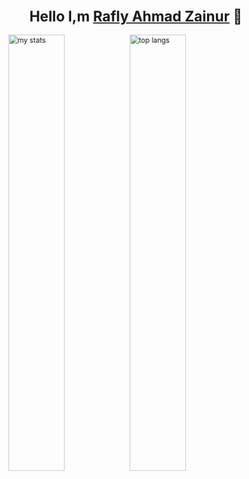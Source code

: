 <h1 align="center">Hello <b>I,m</b> <a href="https://instagram.com/rafliiahmdzn" target="_blank">Rafly Ahmad Zainur</a> 👋</h1>

<img alt="my stats" align="left" width="47%" src="https://github-readme-stats.vercel.app/api?username=cometoodev"/>

<img alt="top langs" align="left" width="47%" src="https://github-readme-stats.vercel.app/api/top-langs/?username=cometoodev&layout=compact"/>
